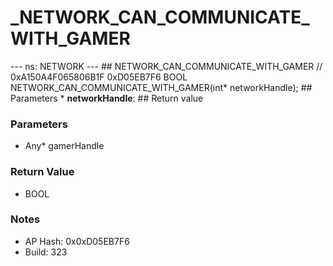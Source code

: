 # _NETWORK_CAN_COMMUNICATE_WITH_GAMER

--- ns: NETWORK --- ## NETWORK_CAN_COMMUNICATE_WITH_GAMER  // 0xA150A4F065806B1F 0xD05EB7F6 BOOL NETWORK_CAN_COMMUNICATE_WITH_GAMER(int* networkHandle);   ## Parameters * **networkHandle**:  ## Return value

### Parameters
* Any* gamerHandle

### Return Value
* BOOL

### Notes
* AP Hash: 0x0xD05EB7F6
* Build: 323

